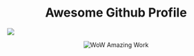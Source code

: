 <h1 align="center">Awesome Github Profile</h1>

![](https://komarev.com/ghpvc/?username=Jevxtn&style=for-the-badge&abbreviated=true&color=blue)

<div align="center"><img src="https://camo.githubusercontent.com/752fcc9f8c57cd001786b89f4d3b2bb2d04f9984528bad28d5db44c4bab5c28e/68747470733a2f2f692e67697068792e636f6d2f5254684e30684f5332474f344d2e676966" alt="WoW Amazing Work" />
